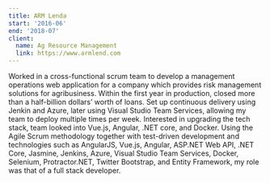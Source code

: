 ```yaml
---
title: ARM Lenda
start: '2016-06'
end: '2018-07'
client: 
  name: Ag Resource Management
  link: https://www.armlend.com
---
```


Worked in a cross-functional scrum team to develop a management operations web
application for a company which provides risk management solutions for
agribusiness. Within the first year in production, closed more than a
half-billion dollars’ worth of loans. Set up continuous delivery using Jenkin
and Azure, later using Visual Studio Team Services, allowing my team to deploy
multiple times per week. Interested in upgrading the tech stack, team looked
into Vue.js, Angular, .NET core, and Docker. Using the Agile Scrum methodology
together with test-driven development and technologies such as AngularJS,
Vue.js, Angular, ASP.NET Web API, .NET Core, Jasmine, Jenkins, Azure, Visual
Studio Team Services, Docker, Selenium, Protractor.NET, Twitter Bootstrap, and
Entity Framework, my role was that of a full stack developer.
